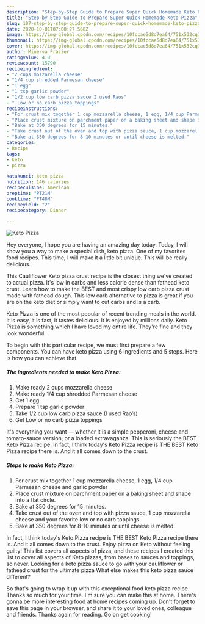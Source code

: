 ```yaml
---
description: "Step-by-Step Guide to Prepare Super Quick Homemade Keto Pizza"
title: "Step-by-Step Guide to Prepare Super Quick Homemade Keto Pizza"
slug: 107-step-by-step-guide-to-prepare-super-quick-homemade-keto-pizza
date: 2020-10-01T07:00:27.568Z
image: https://img-global.cpcdn.com/recipes/10fccae5d8d7ea64/751x532cq70/keto-pizza-recipe-main-photo.jpg
thumbnail: https://img-global.cpcdn.com/recipes/10fccae5d8d7ea64/751x532cq70/keto-pizza-recipe-main-photo.jpg
cover: https://img-global.cpcdn.com/recipes/10fccae5d8d7ea64/751x532cq70/keto-pizza-recipe-main-photo.jpg
author: Minerva Frazier
ratingvalue: 4.8
reviewcount: 15790
recipeingredient:
- "2 cups mozzarella cheese"
- "1/4 cup shredded Parmesan cheese"
- "1 egg"
- "1 tsp garlic powder"
- "1/2 cup low carb pizza sauce I used Raos"
- " Low or no carb pizza toppings"
recipeinstructions:
- "For crust mix together 1 cup mozzarella cheese, 1 egg, 1/4 cup Parmesan cheese and garlic powder"
- "Place crust mixture on parchment paper on a baking sheet and shape into a flat circle."
- "Bake at 350 degrees for 15 minutes."
- "Take crust out of the oven and top with pizza sauce, 1 cup mozzarella cheese and your favorite low or no carb toppings."
- "Bake at 350 degrees for 8-10 minutes or until cheese is melted."
categories:
- Recipe
tags:
- keto
- pizza

katakunci: keto pizza 
nutrition: 146 calories
recipecuisine: American
preptime: "PT21M"
cooktime: "PT48M"
recipeyield: "2"
recipecategory: Dinner

---
```



![Keto Pizza](https://img-global.cpcdn.com/recipes/10fccae5d8d7ea64/751x532cq70/keto-pizza-recipe-main-photo.jpg)

Hey everyone, I hope you are having an amazing day today. Today, I will show you a way to make a special dish, keto pizza. One of my favorites food recipes. This time, I will make it a little bit unique. This will be really delicious.

This Cauliflower Keto pizza crust recipe is the closest thing we&#39;ve created to actual pizza. It&#39;s low in carbs and less calorie dense than fathead keto crust. Learn how to make the BEST and most crispy low carb pizza crust made with fathead dough. This low carb alternative to pizza is great if you are on the keto diet or simply want to cut carbs and is a carb.

Keto Pizza is one of the most popular of recent trending meals in the world. It is easy, it is fast, it tastes delicious. It is enjoyed by millions daily. Keto Pizza is something which I have loved my entire life. They're fine and they look wonderful.


To begin with this particular recipe, we must first prepare a few components. You can have keto pizza using 6 ingredients and 5 steps. Here is how you can achieve that.

<!--inarticleads1-->

##### The ingredients needed to make Keto Pizza:

1. Make ready 2 cups mozzarella cheese
1. Make ready 1/4 cup shredded Parmesan cheese
1. Get 1 egg
1. Prepare 1 tsp garlic powder
1. Take 1/2 cup low carb pizza sauce (I used Rao’s)
1. Get  Low or no carb pizza toppings


It&#39;s everything you want — whether it is a simple pepperoni, cheese and tomato-sauce version, or a loaded extravaganza. This is seriously the BEST Keto Pizza recipe. In fact, I think today&#39;s Keto Pizza recipe is THE BEST Keto Pizza recipe there is. And it all comes down to the crust. 

<!--inarticleads2-->

##### Steps to make Keto Pizza:

1. For crust mix together 1 cup mozzarella cheese, 1 egg, 1/4 cup Parmesan cheese and garlic powder
1. Place crust mixture on parchment paper on a baking sheet and shape into a flat circle.
1. Bake at 350 degrees for 15 minutes.
1. Take crust out of the oven and top with pizza sauce, 1 cup mozzarella cheese and your favorite low or no carb toppings.
1. Bake at 350 degrees for 8-10 minutes or until cheese is melted.


In fact, I think today&#39;s Keto Pizza recipe is THE BEST Keto Pizza recipe there is. And it all comes down to the crust. Enjoy pizza on Keto without feeling guilty! This list covers all aspects of pizza, and these recipes I created this list to cover all aspects of Keto pizzas, from bases to sauces and toppings, so never. Looking for a keto pizza sauce to go with your cauliflower or fathead crust for the ultimate pizza What else makes this keto pizza sauce different? 

So that's going to wrap it up with this exceptional food keto pizza recipe. Thanks so much for your time. I'm sure you can make this at home. There's gonna be more interesting food at home recipes coming up. Don't forget to save this page in your browser, and share it to your loved ones, colleague and friends. Thanks again for reading. Go on get cooking!
